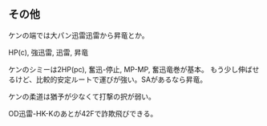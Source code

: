 ## その他

ケンの端では大パン迅雷迅雷から昇竜とか。

HP(c), 強迅雷, 迅雷, 昇竜

ケンのシミーは2HP(pc), 奮迅-停止, MP-MP, 奮迅竜巻が基本。
もう少し伸ばせるけど、比較的安定ルートで運びが強い。SAがあるなら昇竜。

ケンの柔道は猶予が少なくて打撃の択が弱い。

OD迅雷-HK-Kのあとが42Fで詐欺飛びできる。
